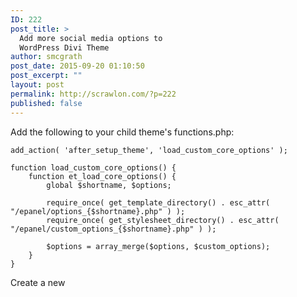 ```yaml
---
ID: 222
post_title: >
  Add more social media options to
  WordPress Divi Theme
author: smcgrath
post_date: 2015-09-20 01:10:50
post_excerpt: ""
layout: post
permalink: http://scrawlon.com/?p=222
published: false
---
```

Add the following to your child theme's functions.php:

    add_action( 'after_setup_theme', 'load_custom_core_options' );
    
    function load_custom_core_options() {
        function et_load_core_options() {
            global $shortname, $options;
    
            require_once( get_template_directory() . esc_attr( "/epanel/options_{$shortname}.php" ) );
            require_once( get_stylesheet_directory() . esc_attr( "/epanel/custom_options_{$shortname}.php" ) );
    
            $options = array_merge($options, $custom_options);
        }
    }
    

Create a new